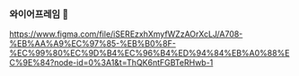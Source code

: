 
<h3>와이어프레임 📝</h3>

https://www.figma.com/file/iSEREzxhXmyfWZzAOrXcLJ/A708-%EB%AA%A9%EC%97%85-%EB%B0%8F-%EC%99%80%EC%9D%B4%EC%96%B4%ED%94%84%EB%A0%88%EC%9E%84?node-id=0%3A1&t=ThQK6ntFGBTeRHwb-1
